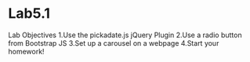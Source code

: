 # Lab5.1
Lab Objectives
1.Use the pickadate.js jQuery Plugin
2.Use a radio button from Bootstrap JS
3.Set up a carousel on a webpage
4.Start your homework!
